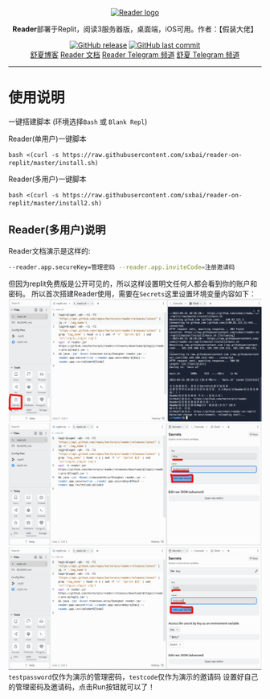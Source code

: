<p align="center">
    <a href="https://github.com/hectorqin/reader" target="_blank" rel="noopener noreferrer">
        <img width="100" src="https://raw.iqiq.io/sxbai/reader-on-replit/master/readerlogo.jpg" alt="Reader logo" />
    </a>
</p>

<p align="center"><b>Reader</b>部署于Replit，阅读3服务器版，桌面端，iOS可用。作者：【假装大佬】</p>

<p align="center">
<a href="https://github.com/sxbai/reader-on-replit/releases"><img alt="GitHub release" src="https://img.shields.io/github/release/sxbai/reader-on-replit.svg?style=flat-square&include_prereleases" /></a>
<a href="https://github.com/sxbai/reader-on-replit/commits"><img alt="GitHub last commit" src="https://img.shields.io/github/last-commit/sxbai/reader-on-replit.svg?style=flat-square" /></a>

<br />
<a href="https://blog.sxbai.com">舒夏博客</a>
<a href="https://github.com/hectorqin/reader/blob/master/doc.md">Reader 文档</a>
<a href="https://t.me/+pQ8HDlANPZ84ZWNl">Reader Telegram 频道</a>
<a href="https://t.me/sxbai">舒夏 Telegram 频道</a>
</p>

------------------------------
# 使用说明

一键搭建脚本 (环境选择`Bash` 或 `Blank Repl`)   

Reader(单用户)一键脚本
```
bash <(curl -s https://raw.githubusercontent.com/sxbai/reader-on-replit/master/install.sh)
```

Reader(多用户)一键脚本
```
bash <(curl -s https://raw.githubusercontent.com/sxbai/reader-on-replit/master/install2.sh)
```
## Reader(多用户)说明
Reader文档演示是这样的:
```bash
--reader.app.secureKey=管理密码 --reader.app.inviteCode=注册邀请码
```
但因为replit免费版是公开可见的，所以这样设置明文任何人都会看到你的账户和密码。
所以首次搭建Reader使用，需要在`Secrets`这里设置环境变量内容如下：
![](https://github.com/sxbai/reader-on-replit/blob/master/2023-03-15182732.png)
![](https://github.com/sxbai/reader-on-replit/blob/master/2023-03-15182846.png)
![](https://github.com/sxbai/reader-on-replit/blob/master/2023-03-15182943.png)
`testpassword`仅作为演示的管理密码，`testcode`仅作为演示的邀请码
设置好自己的管理密码及邀请码，点击Run按钮就可以了！
